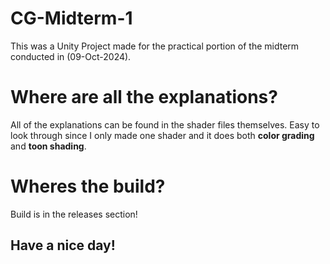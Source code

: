 # CG-Midterm-1

This was a Unity Project made for the practical portion of the midterm conducted in (09-Oct-2024).

# Where are all the explanations? 

All of the explanations can be found in the shader files themselves. Easy to look through since I only made one shader and it does both **color grading** and **toon shading**.

# Wheres the build?

Build is in the releases section!

## Have a nice day!